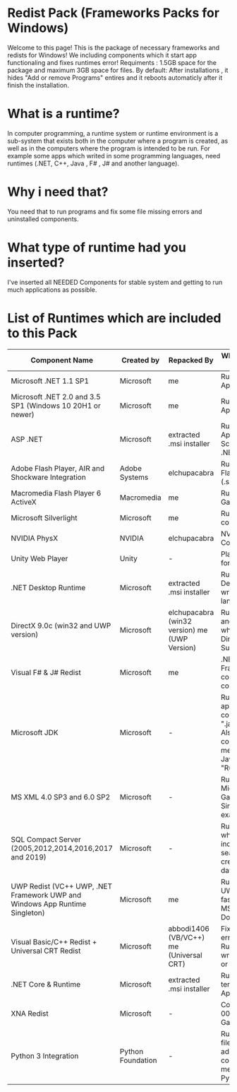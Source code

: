 # Redist Pack (Frameworks Packs for Windows)
Welcome to this page!
  This is the package of necessary frameworks and redists for Windows!
  We including components which it start app functionaling and fixes runtimes error!
  Requiments : 1.5GB space for the package and maximum 3GB space for files.
  By default: After installations , it hides "Add or remove Programs" entires and it reboots automaticly after it finish the installation.

# What is a runtime?

In computer programming, a runtime system or runtime environment is a sub-system that exists both in the computer where a program is created, as well as in the computers where the program is intended to be run.
For example some apps which writed in some programming languages, need runtimes (.NET, C++, Java , F# , J# and another language).

# Why i need that?

You need that to run programs and fix some file missing errors and uninstalled components.

# What type of runtime had you inserted?
I've inserted all NEEDED Components for stable system and getting to run much applications as possible.

# List of Runtimes which are included to this Pack

| Component Name                                                              | Created by              | Repacked By                                   | Why is needed for?                                                            |
|-----------------------------------------------------------------------------|-------------------------|-----------------------------------------------|-------------------------------------------------------------------------------|
| Microsoft .NET 1.1 SP1                                                      | Microsoft               | me                                            | Running OLD Apps                                                              |
| Microsoft .NET 2.0 and 3.5 SP1 (Windows 10 20H1 or newer)                   | Microsoft               | me                                            | Running OLDer Apps                                                            |
| ASP .NET                                                                    | Microsoft               | extracted .msi installer                      | Running Web Apps and Script writed in .NET                                    |
| Adobe Flash Player, AIR and Shockware Integration                           | Adobe Systems           | elchupacabra                                  | Running Offline Flash Content (.swf files)                                    |
| Macromedia Flash Player 6 ActiveX                                           | Macromedia              | me                                            | Running 00s Games                                                             |
| Microsoft Silverlight                                                       | Microsoft               | me                                            | Running web content                                                           |
| NVIDIA PhysX                                                                | NVIDIA                  | elchupacabra                                  | NVIDIA Driver Component                                                       |
| Unity Web Player                                                            | Unity                   | -                                             | Playing DCR format in player                                                  |
| .NET Desktop Runtime                                                        | Microsoft               | extracted .msi installer                      | Running Desktop Apps writed in .NET language                                  |
| DirectX 9.0c (win32 and UWP version)                                        | Microsoft               | elchupacabra (win32 version) me (UWP Version) | Runinng apps and games which need DirectX 9.0c Support                        |
| Visual F# & J# Redist                                                       | Microsoft               | me                                            | .NET Framework complementary components                                       |
| Microsoft JDK                                                                   | Microsoft | -                                       | Running ".jar apps"  + compiling ".java file". Also added to contextual menu "Compile Java file" and "Run Java File"                                                           |
| MS XML 4.0 SP3 and 6.0 SP2                                                  | Microsoft               | -                                             | Running old Microsoft Games (Flight Simulator X ,as example)                  |
| SQL Compact Server (2005,2012,2014,2016,2017 and 2019)                      | Microsoft               | -                                             | Running apps which needed indexing and searching and creating local databases |
| UWP Redist (VC++ UWP, .NET Framework UWP and Windows App Runtime Singleton) | Microsoft               | me                                            | Running some UWP apps and faster starting MS Store Downloading.               |
| Visual Basic/C++ Redist + Universal CRT Redist                              | Microsoft               | abbodi1406 (VB/VC++) me (Universal CRT)       | Fixing runtime errors and Running apps writing C/C++ or Visual Basic.         |
| .NET Core & Runtime                                                         | Microsoft               | extracted .msi installer                      | Running terminal .NET Apps                                                    |
| XNA Redist                                                                  | Microsoft               | -                                             | Component for 00s - 10s Games                                                 |
| Python 3 Integration                                                                  | Python Foundation               | -                                             | Running .py files, and also added to contextual menu "Run as Python Script"                                                 |
